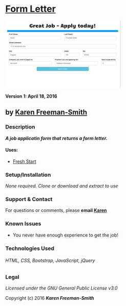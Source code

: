 # [Form Letter](http://karenfreemansmith.github.io/letter)
![project screenshot](/img/screenshot.jpg)

__Version 1: April 18, 2016__
## by [Karen Freeman-Smith](http://karenfreemansmith.github.io)

### Description
__*A job applicatin form that returns a form letter.*__

#### Uses:
* [Fresh Start](http://karenfreemansmith.github.io/freshstart)

### Setup/Installation
*None required. Clone or download and extract to use*

### Support & Contact
For questions or comments, please __email [Karen](karenfreemansmith@gmail.com)__

### Known Issues
* You never have enough experience to get the job!

### Technologies Used
###### HTML, CSS, Bootstrap, JavaScript, jQuery

### Legal
*Licensed under the GNU General Public License v3.0*

Copyright (c) 2016 **_Karen Freeman-Smith_**
